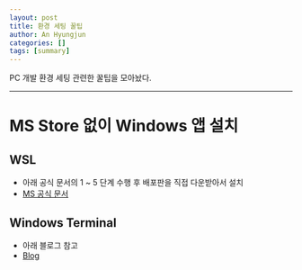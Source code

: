 ```yaml
---
layout: post
title: 환경 세팅 꿀팁
author: An Hyungjun
categories: []
tags: [summary]
---
```


PC 개발 환경 세팅 관련한 꿀팁을 모아놨다.

--------------------------------------------------------------------------------

# MS Store 없이 Windows 앱 설치

## WSL
- 아래 공식 문서의 1 ~ 5 단계 수행 후 배포판을 직접 다운받아서 설치
- [MS 공식 문서](https://docs.microsoft.com/ko-kr/windows/wsl/install-manual)

## Windows Terminal
- 아래 블로그 참고
- [Blog](https://hackmd.io/@ss14/windows-terminal#)

